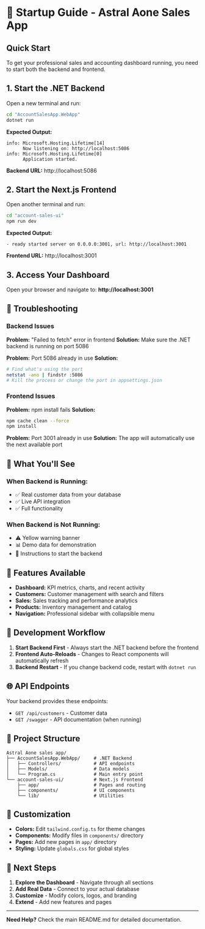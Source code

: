 # 🚀 Startup Guide - Astral Aone Sales App

## Quick Start

To get your professional sales and accounting dashboard running, you need to start both the backend and frontend.

## 1. Start the .NET Backend

Open a new terminal and run:

```bash
cd "AccountSalesApp.WebApp"
dotnet run
```

**Expected Output:**
```
info: Microsoft.Hosting.Lifetime[14]
      Now listening on: http://localhost:5086
info: Microsoft.Hosting.Lifetime[0]
      Application started.
```

**Backend URL:** http://localhost:5086

## 2. Start the Next.js Frontend

Open another terminal and run:

```bash
cd "account-sales-ui"
npm run dev
```

**Expected Output:**
```
- ready started server on 0.0.0.0:3001, url: http://localhost:3001
```

**Frontend URL:** http://localhost:3001

## 3. Access Your Dashboard

Open your browser and navigate to: **http://localhost:3001**

## 🔧 Troubleshooting

### Backend Issues

**Problem:** "Failed to fetch" error in frontend
**Solution:** Make sure the .NET backend is running on port 5086

**Problem:** Port 5086 already in use
**Solution:** 
```bash
# Find what's using the port
netstat -ano | findstr :5086
# Kill the process or change the port in appsettings.json
```

### Frontend Issues

**Problem:** npm install fails
**Solution:** 
```bash
npm cache clean --force
npm install
```

**Problem:** Port 3001 already in use
**Solution:** The app will automatically use the next available port

## 📱 What You'll See

### When Backend is Running:
- ✅ Real customer data from your database
- ✅ Live API integration
- ✅ Full functionality

### When Backend is Not Running:
- ⚠️ Yellow warning banner
- 📊 Demo data for demonstration
- 🔗 Instructions to start the backend

## 🎯 Features Available

- **Dashboard:** KPI metrics, charts, and recent activity
- **Customers:** Customer management with search and filters
- **Sales:** Sales tracking and performance analytics
- **Products:** Inventory management and catalog
- **Navigation:** Professional sidebar with collapsible menu

## 🔄 Development Workflow

1. **Start Backend First** - Always start the .NET backend before the frontend
2. **Frontend Auto-Reloads** - Changes to React components will automatically refresh
3. **Backend Restart** - If you change backend code, restart with `dotnet run`

## 🌐 API Endpoints

Your backend provides these endpoints:
- `GET /api/customers` - Customer data
- `GET /swagger` - API documentation (when running)

## 📁 Project Structure

```
Astral Aone sales app/
├── AccountSalesApp.WebApp/     # .NET Backend
│   ├── Controllers/            # API endpoints
│   ├── Models/                 # Data models
│   └── Program.cs              # Main entry point
└── account-sales-ui/           # Next.js Frontend
    ├── app/                    # Pages and routing
    ├── components/             # UI components
    └── lib/                    # Utilities
```

## 🎨 Customization

- **Colors:** Edit `tailwind.config.ts` for theme changes
- **Components:** Modify files in `components/` directory
- **Pages:** Add new pages in `app/` directory
- **Styling:** Update `globals.css` for global styles

## 🚀 Next Steps

1. **Explore the Dashboard** - Navigate through all sections
2. **Add Real Data** - Connect to your actual database
3. **Customize** - Modify colors, logos, and branding
4. **Extend** - Add new features and pages

---

**Need Help?** Check the main README.md for detailed documentation.
